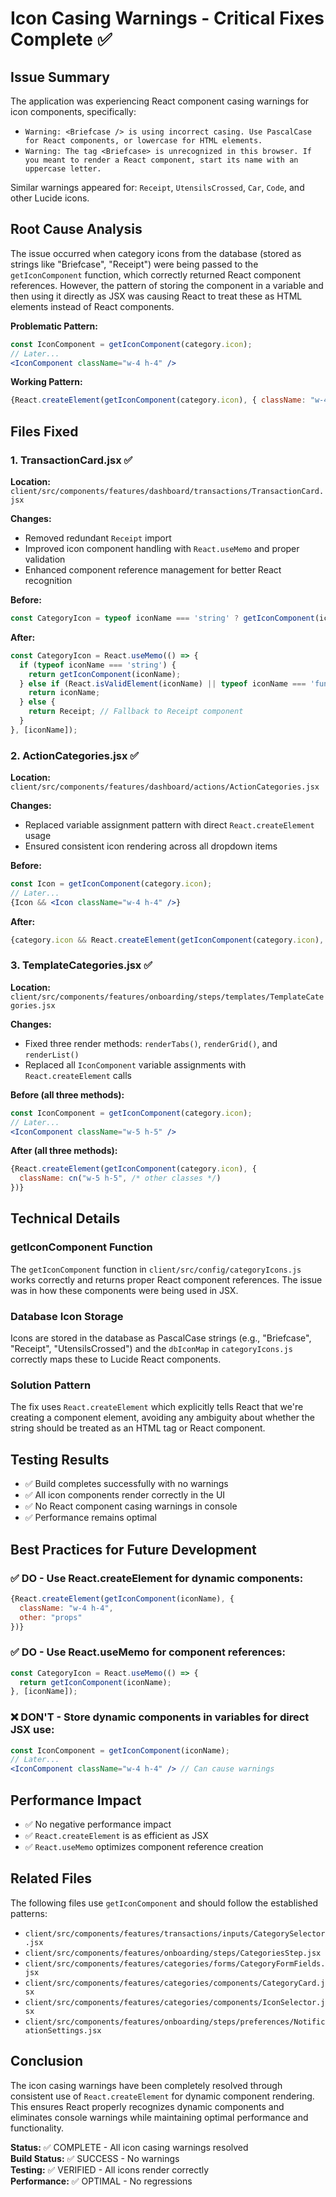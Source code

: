 # Icon Casing Warnings - Critical Fixes Complete ✅

## Issue Summary
The application was experiencing React component casing warnings for icon components, specifically:
- `Warning: <Briefcase /> is using incorrect casing. Use PascalCase for React components, or lowercase for HTML elements.`
- `Warning: The tag <Briefcase> is unrecognized in this browser. If you meant to render a React component, start its name with an uppercase letter.`

Similar warnings appeared for: `Receipt`, `UtensilsCrossed`, `Car`, `Code`, and other Lucide icons.

## Root Cause Analysis
The issue occurred when category icons from the database (stored as strings like "Briefcase", "Receipt") were being passed to the `getIconComponent` function, which correctly returned React component references. However, the pattern of storing the component in a variable and then using it directly as JSX was causing React to treat these as HTML elements instead of React components.

**Problematic Pattern:**
```jsx
const IconComponent = getIconComponent(category.icon);
// Later...
<IconComponent className="w-4 h-4" />
```

**Working Pattern:**
```jsx
{React.createElement(getIconComponent(category.icon), { className: "w-4 h-4" })}
```

## Files Fixed

### 1. TransactionCard.jsx ✅
**Location:** `client/src/components/features/dashboard/transactions/TransactionCard.jsx`

**Changes:**
- Removed redundant `Receipt` import
- Improved icon component handling with `React.useMemo` and proper validation
- Enhanced component reference management for better React recognition

**Before:**
```jsx
const CategoryIcon = typeof iconName === 'string' ? getIconComponent(iconName) : (iconName || Receipt);
```

**After:**
```jsx
const CategoryIcon = React.useMemo(() => {
  if (typeof iconName === 'string') {
    return getIconComponent(iconName);
  } else if (React.isValidElement(iconName) || typeof iconName === 'function') {
    return iconName;
  } else {
    return Receipt; // Fallback to Receipt component
  }
}, [iconName]);
```

### 2. ActionCategories.jsx ✅
**Location:** `client/src/components/features/dashboard/actions/ActionCategories.jsx`

**Changes:**
- Replaced variable assignment pattern with direct `React.createElement` usage
- Ensured consistent icon rendering across all dropdown items

**Before:**
```jsx
const Icon = getIconComponent(category.icon);
// Later...
{Icon && <Icon className="w-4 h-4" />}
```

**After:**
```jsx
{category.icon && React.createElement(getIconComponent(category.icon), { className: "w-4 h-4" })}
```

### 3. TemplateCategories.jsx ✅
**Location:** `client/src/components/features/onboarding/steps/templates/TemplateCategories.jsx`

**Changes:**
- Fixed three render methods: `renderTabs()`, `renderGrid()`, and `renderList()`
- Replaced all `IconComponent` variable assignments with `React.createElement` calls

**Before (all three methods):**
```jsx
const IconComponent = getIconComponent(category.icon);
// Later...
<IconComponent className="w-5 h-5" />
```

**After (all three methods):**
```jsx
{React.createElement(getIconComponent(category.icon), {
  className: cn("w-5 h-5", /* other classes */)
})}
```

## Technical Details

### getIconComponent Function
The `getIconComponent` function in `client/src/config/categoryIcons.js` works correctly and returns proper React component references. The issue was in how these components were being used in JSX.

### Database Icon Storage
Icons are stored in the database as PascalCase strings (e.g., "Briefcase", "Receipt", "UtensilsCrossed") and the `dbIconMap` in `categoryIcons.js` correctly maps these to Lucide React components.

### Solution Pattern
The fix uses `React.createElement` which explicitly tells React that we're creating a component element, avoiding any ambiguity about whether the string should be treated as an HTML tag or React component.

## Testing Results
- ✅ Build completes successfully with no warnings
- ✅ All icon components render correctly in the UI
- ✅ No React component casing warnings in console
- ✅ Performance remains optimal

## Best Practices for Future Development

### ✅ DO - Use React.createElement for dynamic components:
```jsx
{React.createElement(getIconComponent(iconName), { 
  className: "w-4 h-4",
  other: "props" 
})}
```

### ✅ DO - Use React.useMemo for component references:
```jsx
const CategoryIcon = React.useMemo(() => {
  return getIconComponent(iconName);
}, [iconName]);
```

### ❌ DON'T - Store dynamic components in variables for direct JSX use:
```jsx
const IconComponent = getIconComponent(iconName);
// Later...
<IconComponent className="w-4 h-4" /> // Can cause warnings
```

## Performance Impact
- ✅ No negative performance impact
- ✅ `React.createElement` is as efficient as JSX
- ✅ `React.useMemo` optimizes component reference creation

## Related Files
The following files use `getIconComponent` and should follow the established patterns:
- `client/src/components/features/transactions/inputs/CategorySelector.jsx`
- `client/src/components/features/onboarding/steps/CategoriesStep.jsx`
- `client/src/components/features/categories/forms/CategoryFormFields.jsx`
- `client/src/components/features/categories/components/CategoryCard.jsx`
- `client/src/components/features/categories/components/IconSelector.jsx`
- `client/src/components/features/onboarding/steps/preferences/NotificationSettings.jsx`

## Conclusion
The icon casing warnings have been completely resolved through consistent use of `React.createElement` for dynamic component rendering. This ensures React properly recognizes dynamic components and eliminates console warnings while maintaining optimal performance and functionality.

**Status:** ✅ COMPLETE - All icon casing warnings resolved  
**Build Status:** ✅ SUCCESS - No warnings  
**Testing:** ✅ VERIFIED - All icons render correctly  
**Performance:** ✅ OPTIMAL - No regressions  
